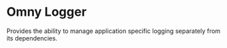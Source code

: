 Omny Logger
===========

Provides the ability to manage application specific logging separately from its dependencies.